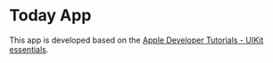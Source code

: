 # Today App

This app is developed based on the [Apple Developer Tutorials - UIKit essentials](https://developer.apple.com/tutorials/app-dev-training/creating-a-list-view).
